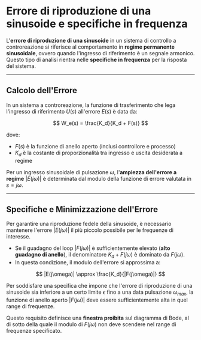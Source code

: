 # Errore di riproduzione di una sinusoide e specifiche in frequenza

L'**errore di riproduzione di una sinusoide** in un sistema di controllo a controreazione si riferisce al comportamento in **regime permanente sinusoidale**, ovvero quando l'ingresso di riferimento è un segnale armonico.  
Questo tipo di analisi rientra nelle **specifiche in frequenza** per la risposta del sistema.

---

## Calcolo dell'Errore

In un sistema a controreazione, la funzione di trasferimento che lega l'ingresso di riferimento $U(s)$ all'errore $E(s)$ è data da:

$$
W_e(s) = \frac{K_d}{K_d + F(s)}
$$

dove:  
- $F(s)$ è la funzione di anello aperto (inclusi controllore e processo)  
- $K_d$ è la costante di proporzionalità tra ingresso e uscita desiderata a regime

Per un ingresso sinusoidale di pulsazione $\omega$, l'**ampiezza dell'errore a regime** $|E(j\omega)|$ è determinata dal modulo della funzione di errore valutata in $s = j\omega$.

---

## Specifiche e Minimizzazione dell'Errore

Per garantire una riproduzione fedele della sinusoide, è necessario mantenere l'errore $|E(j\omega)|$ il più piccolo possibile per le frequenze di interesse.

- Se il guadagno del loop $|F(j\omega)|$ è sufficientemente elevato (**alto guadagno di anello**), il denominatore $K_d + F(j\omega)$ è dominato da $F(j\omega)$.  
- In questa condizione, il modulo dell'errore si approssima a:

$$
|E(j\omega)| \approx \frac{K_d}{|F(j\omega)|}
$$

Per soddisfare una specifica che impone che l'errore di riproduzione di una sinusoide sia inferiore a un certo limite $\epsilon$ fino a una data pulsazione $\omega_{max}$, la funzione di anello aperto $|F(j\omega)|$ deve essere sufficientemente alta in quel range di frequenze.

Questo requisito definisce una **finestra proibita** sul diagramma di Bode, al di sotto della quale il modulo di $F(j\omega)$ non deve scendere nel range di frequenze specificato.
